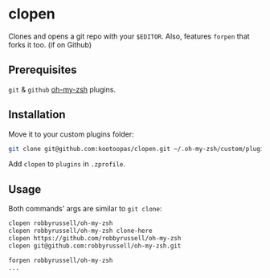 clopen
======

Clones and opens a git repo with your `$EDITOR`. Also, features `forpen` that forks it too. (if on Github)


Prerequisites
-------------
`git` & `github` [oh-my-zsh](https://github.com/robbyrussell/oh-my-zsh) plugins.


Installation
------------
Move it to your custom plugins folder:
```bash
git clone git@github.com:kootoopas/clopen.git ~/.oh-my-zsh/custom/plugins/clopen
```

Add `clopen` to `plugins` in `.zprofile`.


Usage
-----
Both commands' args are similar to `git clone`:

```bash
clopen robbyrussell/oh-my-zsh
clopen robbyrussell/oh-my-zsh clone-here
clopen https://github.com/robbyrussell/oh-my-zsh
clopen git@github.com:robbyrussell/oh-my-zsh.git

forpen robbyrussell/oh-my-zsh
...
```
